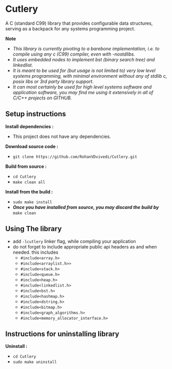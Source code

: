 # Cutlery
A C (standard C99) library that provides configurable data structures, serving as a backpack for any systems programming project.

**Note**
 * *This library is currently pivoting to a barebone implementation, i.e. to compile using any c (C99) compiler, even with -nostdlibs.*
 * *It uses embedded nodes to implement bst (binary search tree) and linkedlist.*
 * *It is meant to be used for (but usage is not limited to) very low level systems programming, with minimal environment without any of stdlib c, posix libs or 3rd party library support.*
 * *It can most certainly be used for high level systems software and application software, you may find me using it extensively in all of C/C++ projects on GITHUB.*

## Setup instructions
**Install dependencies :**
 * This project does not have any dependencies.

**Download source code :**
 * `git clone https://github.com/RohanVDvivedi/Cutlery.git`

**Build from source :**
 * `cd Cutlery`
 * `make clean all`

**Install from the build :**
 * `sudo make install`
 * ***Once you have installed from source, you may discard the build by*** `make clean`

## Using The library
 * add `-lcutlery` linker flag, while compiling your application
 * do not forget to include appropriate public api headers as and when needed. this includes
   * `#include<array.h>`
   * `#include<arraylist.h>>`
   * `#include<stack.h>`
   * `#include<queue.h>`
   * `#include<heap.h>`
   * `#include<linkedlist.h>`
   * `#include<bst.h>`
   * `#include<hashmap.h>`
   * `#include<dstring.h>`
   * `#include<bitmap.h>`
   * `#include<graph_algorithms.h>`
   * `#include<memory_allocator_interface.h>`

## Instructions for uninstalling library

**Uninstall :**
 * `cd Cutlery`
 * `sudo make uninstall`
